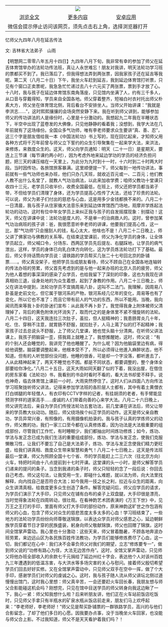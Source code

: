 

<table>
  <tr>
    <td align="center" colspan="3">
      <a href="https://github.com/ogate/ogate/blob/master/README.md"><img src="https://cloud.githubusercontent.com/assets/11880933/13434984/f430fae2-e012-11e5-814f-c2df1e82b247.jpg"/></a>
    </td>
  </tr>
  <tr>
    <td align="center">
      <a href="https://s3.ap-south-1.amazonaws.com/ogatem/oGate.htm?c815582&from=oNote">浏览全文</a>
    </td>
    <td align="center">
      <a href="https://s3.ap-south-1.amazonaws.com/ogatem/oGate.htm?from=oNote">更多内容</a>
    </td>
    <td align="center">
      <a href="https://raw.githubusercontent.com/ogate/up/master/ogate.apk">安卓应用</a>
    </td>
  </tr>
  <tr>
    <td align="center" colspan="3">
      微信会提示停止访问该网页，须先点击右上角，选择浏览器打开
    </td>
  </tr>
</table>    


忆师父九四年八月在延吉传法


文: 吉林省大法弟子　山雨




【明慧网二零零八年五月十四日】九四年八月下旬，我非常有幸的参加了师父在延吉体育馆举办的法轮功传法班，真让人永世难忘！朋友对我讲，明天法轮功学习班的票都买不到了。我已落后了，但我得想法弄到两张票，因我家孩子还在延吉等我呢。第二天（八月二十日）下午，我坐火车赶到延吉，我到延边体育馆打听票，只见有个窗口正卖票呢，我急急忙忙递过去八十六元买了两张票，票到手才放了心。十八时，我与孩子在延边体育馆东南角落座，只见馆内坐满了人，约有三千多人，从口音与穿戴得知，学员来自全国各地。师父穿着整齐，短袖白衬衣衬托出师父朴素大方，师父坐在体育馆北侧，背后看台不安排坐人。当师父开始讲课：“我就是李洪志……”，这时熙熙攘攘的会场突然安静下来。我在听到师父讲到，能够参加师父的传功讲法的人是缘份时，心里是十分激动的。我想起九二年我在半睡状态下，半空中出现了蓝卷发的大佛像，只见他静静的看着我；没想到，我学大法在几年前就有了这场缘份。全国众多气功师，唯有李老师要求众生要讲“真、善、忍”，这三个字是朋友借给我一本《中国法轮功》书上写的，现在回忆起来，才知师父用各种方式将千万年前曾与师父立下誓约的众生引导聚集在一起来学大法，来洪法，来修炼，来救度众生的。这天，师父向学员通知：明天（二十一日）是星期天，要连上三节课（每节课约两小时），因为考虑外地来延边学功的学员的经济负担问题，把三天的课压缩在一天里上，为此分为九时到十一时，十六时到二十时两大时段。当时因传功，各旅馆旅客暴满。这里顺便提一下，师父每到一地传功讲法，事前就有一些气功师也来办班，他们只办几天班，就收近百元或一、二百元；他们教人教不出什么名堂了，就教人气功治病法，以此来加收学费；咱师父教功十堂课只收四十三元，老学员只收半价，收费全国最低，在班上，师父还把学员都当弟子带，不但给学员们清理了身体，还为学员提高心性传了大法，还给了珍贵的法轮。可以说，师父为弟子们付出的慈悲与心血，这是用多少金钱都换不来的。八月二十一日清晨，我与孩子从住家循大法音乐来到延边体育馆西门场地，观摩并学炼起法轮功的动功，这时有位中年女学员上来纠正我与孩子的自发摇摆现象：别摆动！这天，师父在讲课中说：法轮功是度人的，不是单一的治病救人的。这时，曾参加某气功治病班的孩子讲：爸，我很愿意听李老师的讲课，他要我们提高心性，这一比，那“气功师”只会搜刮人的钱，私心太大，他啥也不是！八月二十二日晚上，师父讲了佛家功与佛教的关系等。在结束这堂课前，师父为净化学员的身体，让全体学员起立，师父喊口令，分场东、西两区学员先后提左、右腿踩地，让学员的病气泄出，这样，学员的身体已向乳白体方向转化，这为学员炼法轮功打下了基础。最后，师父手持话筒向学员说：请铁路的学员帮买几张二十七号回北京的卧铺票……。师父真没架子，他把学员当成朋友看待，师父不顾自己在全国各地连轴转的传法办班的劳累，师父首先考虑到的是与他一起来办班的北京人员的疲劳，师父为他人着想的事深深的感染了众学员，也给我留下了深刻的印象，这也为我现在讲真相劝三退，设身处地的为众生着想，起到了身教的作用。八月二十三日晚上，师父在讲法中提到，法轮功学员不宜搞周易八卦，这叫不二法门。我理解，因周易八卦虽是史前文化，但它属于银河系的产物，银河系经几亿年的变化，周易等也有了变化，所以它也不准了；而且它带有前人的气功的东西，所以不能用。当晚，我向闻讯而来等我卜卦的卦迷们宣布：从此我不再卜卦了。我觉得我身上附体被师父清理掉了，背后的黄色附体光环消失了，取而代之的是身体里不紧不慢旋转的法轮。八月二十四日，这天我连拉三次肚子，虽拉，但人挺精神的；我患肠胃炎几十年，吃、住、穿稍不注意，就胃肠不舒服，就拉肚子，人马上蔫了似的打不起精神；我家孩子过去总说头不舒服，上了师父几堂课，她也觉头脑十分清爽。在听师父讲法课上，我孩子把脑袋一歪，搭我肩上就睡上了，我想推醒她，这时，师父说：“有的个别人还会睡觉的，我讲完了他也睡醒了。为什么呢？因为他脑袋里边有病，得给他调整。脑袋要调整起来，他根本受不了，所以必须得让他進入麻醉状态，他不知道。但有的人听觉部份没问题，他睡的很香，可是却一个字没落，都听進去了，人从此精神起来了，两天不睡觉也不困。都是不同状态，都要调整的，整个身体全部要给你净化。”八月二十五日，这天大雨如同天翻了似的下着，我没出屋，在借住的房东家看《法轮功》书，我看别的书会时看时不看的，看大法书却爱不释手。说也神奇，临去体育馆上课前一小时，大雨突然停住了。这时人们从四面八方向传法学习班聚拢听师父讲法，记得来参加学法班的各阶层人士都有，其中有着土黄僧衣打白绑腿的年轻僧人，有衣印有CCTV字样的记者，有挂胡须的老者，有手臂能显预测字样的道家高手……虔诚的人们带着向善的心来学大法。八月二十六日晚上，师父讲完法后，亲自为学员们传授法轮功五套功法，前几堂课在讲法后，师父让带来的学员教大伙动功。随后，师父绕场挨个纠正学员的动作。这天是师父亲自教功，学员异常兴奋，有照像的，有用摄像机拍录的。我与孩子认真的学炼师父的动作，师父教的功，我们一家三口至今都在认真修炼着，因为功法是大法极重要的组成部份，尽管我们工作忙，有时睡眠少，我们都抽出时间炼功修炼；如今，炼功、学法与发正念已成为我们生活的重要组成部份，炼功、学法与发正念，使我们克服懒散习性，让我们不要忘了自己是大法弟子，炼功、学法与发正念使我们精力更旺盛，给我们讲真相、救度众生带来智慧和勇气！八月二十七日晚上，这天是传法班最后一堂课，师父为照顾全国十七个省、市的学员能赶上二三六次（往北京方向）火车，特把时间由十八点提前到十七时开课。这堂课的头一小时，是师父解答学员们递来的提问的条子。当念到我递的条子时，师父只轻轻的念了一段后说：你回去自己考虑。师父这句法，让我受用一生，即碰什么难题，就以法为师，向大法里找解释，向内找自己是否符合大法；如今我用一技之长之利，拉近与众生的距离，向众生讲清真相，给救度更多众生创造了条件。解答完疑问后，师父应学员的请求，为学员们演示了大手印，只见师父在铺有白布的桌子上双盘腿，大手印很是漂亮，当时觉得象法轮在四周转动，很壮观。在看神韵艺术团表演的《万王下世》中，见万王之王打的手印，里面有师父打大手印的部份动作，原来神韵这旷世之作包涵有师父的心血，包含了师父对众生的慈悲苦度太多太多的心血！学习班结束了，一些地方的法轮功学员纷纷向师尊敬送锦旗，以表达众学员对师父感恩之心，延边朝鲜族学员穿着节日才穿的民族盛装，躬身向师父敬献锦旗，师父也回赠了锦旗，这时间全馆掌声雷动。我心里也十分激动：这些天来，师父冒着酷暑，不顾各地奔波办班劳累，来边远山区为各民族百姓传法教功，为学员们能够修炼费尽了心血，这一切，我们都记在心中：我们决不会辜负师父对我们的期望，立志“修炼要专一”，做到师父说的“功修有路心为径，大法无边苦作舟”。这时，全馆又掌声雷动，只见师父将他办班全部收入的余款七千元捐给了延边州红十字会，表达他个人对该州百姓九三年遭遇到的低温冻害，与大洪水等多场灾害的关心与慰问。接着师父殷切希望学员们回去好好实修。又在全馆掌声雷动中，只见师父双手在空中一挥，做了个大手印，感谢学员们对师父的虔诚之心。这时，我与孩子随人流从师父讲坛北侧过道慢慢出馆门，这时我心里想：师父真辛苦，一会还要赶火车回长春，我朋友想与师父合影能碰这机会吗？刚想完，只见在馆中目送学员的师父转身向我这边瞅了一下，我心一紧：师父知我想什么啦？后来听朋友讲，他们正在火车站前饭店吃饭时，只见师父手拿只有半瓶水的矿泉水瓶从饭店前走来，朋友们马上欢呼起来：“李老师好，李老师好！”师父见是帮买卧铺票的一群铁路学员，高兴的与他们合影留念，了却了他们多日的心愿。因我要办点事，没于当晚坐火车回家，也没能与师父合上影。不过我知道，师父不是天天看护着我们吗？！



